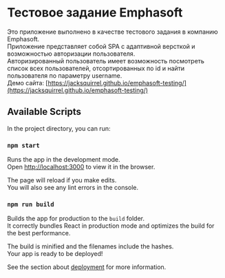 # Тестовое задание Emphasoft

Это приложение выполнено в качестве тестового задания в компанию Emphasoft.\
Приложение представляет собой SPA с адаптивной версткой и возможностью авторизации пользователя.\
Авторизированный пользователь имеет возможность посмотреть список всех пользователей, отсортированных по id и найти пользователя по параметру username.\
Демо сайта: [https://jacksquirrel.github.io/emphasoft-testing/](https://jacksquirrel.github.io/emphasoft-testing/)

## Available Scripts

In the project directory, you can run:

### `npm start`

Runs the app in the development mode.\
Open [http://localhost:3000](http://localhost:3000) to view it in the browser.

The page will reload if you make edits.\
You will also see any lint errors in the console.

### `npm run build`

Builds the app for production to the `build` folder.\
It correctly bundles React in production mode and optimizes the build for the best performance.

The build is minified and the filenames include the hashes.\
Your app is ready to be deployed!

See the section about [deployment](https://facebook.github.io/create-react-app/docs/deployment) for more information.
